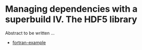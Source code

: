 # Managing dependencies with a superbuild IV. The HDF5 library

Abstract to be written ...

- [fortran-example](fortran-example/)
